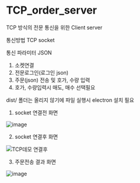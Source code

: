 # TCP_order_server

TCP 방식의 전문 통신을 위한 Client server

통신방법 TCP socket

통신 파라미터 JSON

1. 소켓연결
2. 전문로그인(로그인 json)
3. 주문(json) 전송 및 호가, 수량 입력
4. 호가, 수량입력시 매도, 매수 선택필요




dist/ 폴더는 올리지 않기에
파일 실행시 electron 설치 필요

1. socket 연결전 화면

![image](https://github.com/user-attachments/assets/b897d508-0ae3-4789-9382-68b7f57d3214)

2. socket 연결후 화면

![TCP데모 연결후](https://github.com/user-attachments/assets/2026e0d5-3844-4d00-985d-7b5217edc2f8)

3. 주문전송 결과 화면

![image](https://github.com/user-attachments/assets/9c6cdbe1-11d1-40c2-9563-66c912fdc434)


